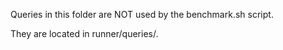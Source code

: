 Queries in this folder are NOT used by the benchmark.sh script. 

They are located in runner/queries/.